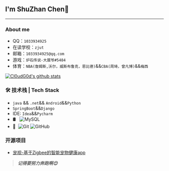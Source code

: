 ## I'm ShuZhan Chen👋
---
### About me

- QQ：`1033934925`
- 在读学校：`zjut`
- 邮箱：`1033934925@qq.com`
- 游戏：`炉石传说-大展爷#5484`
- 体育：`NBA(詹姆斯,沃尔，威斯布鲁克，恩比德)`&&`CBA(周琦，曾凡博)`&&`梅西`

[![Cl0udG0d's github stats](https://github-readme-stats.vercel.app/api?username=jiashuzhan&show_icons=true&theme=dark)](https://github.com/anuraghazra/github-readme-stats)


### 🛠 技术栈 | Tech Stack

- `java` && `.net`&& `Android`&&`Python`
- `SpringBoot`&&`Django`
- IDE: `Idea`&&`Pycharm`
- 🛢 &#160; ![MySQL](https://img.shields.io/badge/-MySQL-333333?style=flat&logo=mysql)
- 🔧 &#160;![Git](https://img.shields.io/badge/-Git-333333?style=flat&logo=git)
![GitHub](https://img.shields.io/badge/-GitHub-333333?style=flat&logo=github)

### 开源项目
- [宠视-基于Zigbee的智能宠物健康app](https://github.com/jiashuzhan/The_secret_of_pets)

> ***记得要努力奔跑啊😊***

